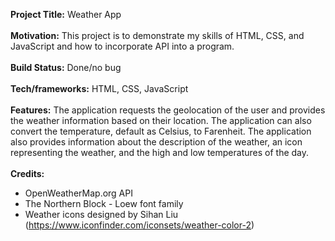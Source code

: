 **Project Title:** Weather App
<br /><br />
**Motivation:** This project is to demonstrate my skills of HTML, CSS, and JavaScript and how to incorporate API into a program.
<br /><br />
**Build Status:** Done/no bug
<br /><br />
**Tech/frameworks:** HTML, CSS, JavaScript
<br /><br />
**Features:** The application requests the geolocation of the user and provides the weather information based on their location. The application can also convert the temperature, default as Celsius, to Farenheit. The application also provides information about the description of the weather, an icon representing the weather, and the high and low temperatures of the day. 
<br /><br />
**Credits:**
- OpenWeatherMap.org API
- The Northern Block - Loew font family
- Weather icons designed by Sihan Liu (https://www.iconfinder.com/iconsets/weather-color-2)

